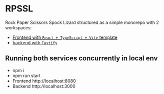 # RPSSL

Rock Paper Scissors Spock Lizard structured as a simple monorepo with 2 workspaces:

- [Frontend with `React + TypeScript + Vite` template](./frontend/README.md)
- [backend with `Fastify`](./backend/README.md)

## Running both services concurrently in local env

- npm i
- npm run start
- Frontend http://localhost:8080
- Backend http://localhost:3000
